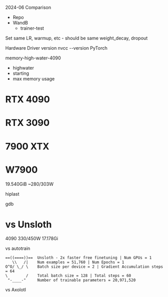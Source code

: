 2024-06 Comparison

* Repo
* WandB
	* trainer-test

Set same LR, warmup, etc - should be same
weight_decay, dropout

Hardware
Driver version
nvcc --version
PyTorch

memory-high-water-4090
* highwater
* starting
* max memory usage

# RTX 4090

# RTX 3090

# 7900 XTX

# W7900

19.540GiB
~280/303W

hiplast

gdb

# vs Unsloth

4090
330/450W
17.178Gi



vs autotrain

```
==((====))==  Unsloth - 2x faster free finetuning | Num GPUs = 1
   \\   /|    Num examples = 51,760 | Num Epochs = 1
O^O/ \_/ \    Batch size per device = 2 | Gradient Accumulation steps = 64
\        /    Total batch size = 128 | Total steps = 60
 "-____-"     Number of trainable parameters = 20,971,520
 ```


vs Axolotl
